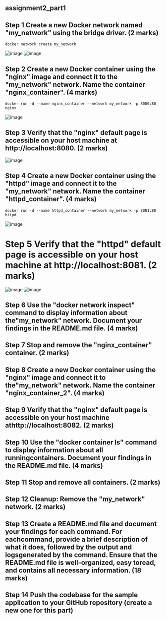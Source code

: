 ## assignment2_part1

## Step 1 Create a new Docker network named "my_network" using the bridge driver. (2 marks)
```
docker network create my_network
```
![image](https://github.com/mwaqaskh/assignment2_part1/assets/39801941/13affeae-9290-4b11-aa19-bf256da95c62)
![image](https://github.com/mwaqaskh/assignment2_part1/assets/39801941/87f37827-c237-40ea-a60e-a30196a74b18)

## Step 2 Create a new Docker container using the "nginx" image and connect it to the "my_network" network. Name the container "nginx_container". (4 marks)
```
docker run -d --name nginx_container --network my_network -p 8080:80 nginx
```

![image](https://github.com/mwaqaskh/assignment2_part1/assets/39801941/f0fb0c5f-8aa9-4326-8803-c4c03cd00e64)


## Step 3 Verify that the "nginx" default page is accessible on your host machine at http://localhost:8080. (2 marks)

![image](https://github.com/mwaqaskh/assignment2_part1/assets/39801941/6778bb05-b920-4e01-9156-4cb47864534a)


## Step 4 Create a new Docker container using the "httpd" image and connect it to the "my_network" network. Name the container "httpd_container". (4 marks)
```
docker run -d --name httpd_container --network my_network -p 8081:80 httpd
```
![image](https://github.com/mwaqaskh/assignment2_part1/assets/39801941/81bb761d-5e74-4a6d-937b-dd2beeb51ec4)

# Step 5 Verify that the "httpd" default page is accessible on your host machine at http://localhost:8081. (2 marks)

![image](https://github.com/mwaqaskh/assignment2_part1/assets/39801941/2da0c2b2-2cfd-4805-afa8-f963addafa2f)
![image](https://github.com/mwaqaskh/assignment2_part1/assets/39801941/e7456e4f-d200-420d-be17-1ec463c91ec8)

## Step 6 Use the "docker network inspect" command to display information about the"my_network" network. Document your findings in the README.md file. (4 marks)
## Step 7 Stop and remove the "nginx_container" container. (2 marks)
## Step 8 Create a new Docker container using the "nginx" image and connect it to the"my_network" network. Name the container "nginx_container_2". (4 marks)
## Step 9 Verify that the "nginx" default page is accessible on your host machine athttp://localhost:8082. (2 marks)
## Step 10 Use the "docker container ls" command to display information about all runningcontainers. Document your findings in the README.md file. (4 marks)
## Step 11 Stop and remove all containers. (2 marks)
## Step 12 Cleanup: Remove the "my_network" network. (2 marks)
## Step 13 Create a README.md file and document your findings for each command. For eachcommand, provide a brief description of what it does, followed by the output and logsgenerated by the command. Ensure that the README.md file is well-organized, easy toread, and contains all necessary information. (18 marks)
## Step 14 Push the codebase for the sample application to your GitHub repository (create a new one for this part)
